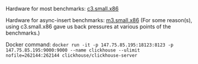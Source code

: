 Hardware for most benchmarks: [c3.small.x86](https://deploy.equinix.com/product/servers/c3-small/)

Hardware for async-insert benchmarks: [m3.small.x86](https://deploy.equinix.com/product/servers/m3-small/) (For some reason(s), using c3.small.x86 gave us back pressures at various points of the benchmarks.)

Docker command: `docker run -it -p 147.75.85.195:18123:8123 -p 147.75.85.195:9000:9000 --name clickhouse --ulimit nofile=262144:262144 clickhouse/clickhouse-server`
